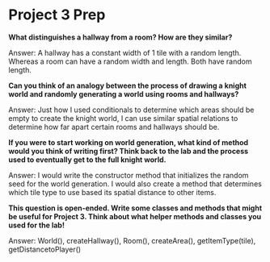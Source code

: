 # Project 3 Prep

**What distinguishes a hallway from a room? How are they similar?**

Answer: A hallway has a constant width of 1 tile with a random length. Whereas a room can have a random width and length. Both have random length.

**Can you think of an analogy between the process of 
drawing a knight world and randomly generating a world 
using rooms and hallways?**

Answer: Just how I used conditionals to determine which areas should be empty to create the knight world, I can use similar spatial relations to determine how far apart certain rooms and hallways should be.

**If you were to start working on world generation, what kind of method would you think of writing first? 
Think back to the lab and the process used to eventually 
get to the full knight world.**

Answer: I would write the constructor method that initializes the random seed for the world generation. I would also create a method that determines which tile type to use based its spatial distance to other items.

**This question is open-ended. Write some classes 
and methods that might be useful for Project 3. Think 
about what helper methods and classes you used for the lab!**

Answer: World(), createHallway(), Room(), createArea(), getItemType(tile), getDistancetoPlayer() 
